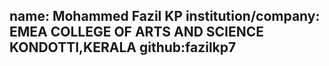 name: Mohammed Fazil KP
institution/company: EMEA COLLEGE OF ARTS AND SCIENCE KONDOTTI,KERALA
github:fazilkp7
---
